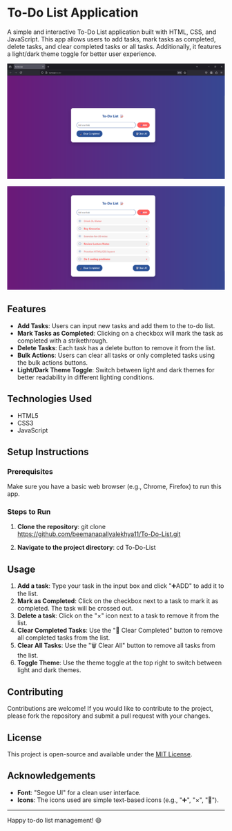 # To-Do List Application

A simple and interactive To-Do List application built with HTML, CSS, and JavaScript. This app allows users to add tasks, mark tasks as completed, delete tasks, and clear completed tasks or all tasks. Additionally, it features a light/dark theme toggle for better user experience.

![Screenshot](images/Screenshot.png)

![Screenshot](images/output.png)

## Features

- **Add Tasks**: Users can input new tasks and add them to the to-do list.
- **Mark Tasks as Completed**: Clicking on a checkbox will mark the task as completed with a strikethrough.
- **Delete Tasks**: Each task has a delete button to remove it from the list.
- **Bulk Actions**: Users can clear all tasks or only completed tasks using the bulk actions buttons.
- **Light/Dark Theme Toggle**: Switch between light and dark themes for better readability in different lighting conditions.

## Technologies Used

- HTML5
- CSS3
- JavaScript

## Setup Instructions

### Prerequisites

Make sure you have a basic web browser (e.g., Chrome, Firefox) to run this app.

### Steps to Run

1. **Clone the repository**:
git clone https://github.com/beemanapallyalekhya11/To-Do-List.git


2. **Navigate to the project directory**:
cd To-Do-List




## Usage

1. **Add a task**: Type your task in the input box and click "➕ADD" to add it to the list.
2. **Mark as Completed**: Click on the checkbox next to a task to mark it as completed. The task will be crossed out.
3. **Delete a task**: Click on the "×" icon next to a task to remove it from the list.
4. **Clear Completed Tasks**: Use the "🧹 Clear Completed" button to remove all completed tasks from the list.
5. **Clear All Tasks**: Use the "🗑️ Clear All" button to remove all tasks from the list.
6. **Toggle Theme**: Use the theme toggle at the top right to switch between light and dark themes.

## Contributing

Contributions are welcome! If you would like to contribute to the project, please fork the repository and submit a pull request with your changes.

## License

This project is open-source and available under the [MIT License](LICENSE).

## Acknowledgements

- **Font**: "Segoe UI" for a clean user interface.
- **Icons**: The icons used are simple text-based icons (e.g., "➕", "×", "🧹").

---

Happy to-do list management! 😄
